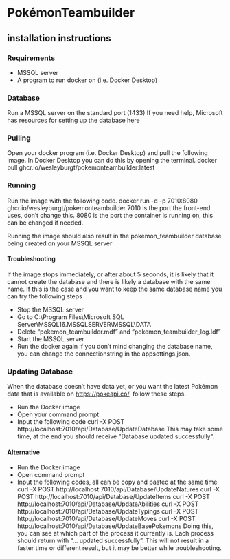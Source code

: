 # PokémonTeambuilder

## installation instructions

### Requirements

-	MSSQL server
-	A program to run docker on (i.e. Docker Desktop)

### Database

Run a MSSQL server on the standard port (1433)
If you need help, Microsoft has resources for setting up the database here

### Pulling

Open your docker program (i.e. Docker Desktop) and pull the following image. In Docker Desktop you can do this by opening the terminal.
docker pull ghcr.io/wesleyburgt/pokemonteambuilder:latest

### Running

Run the image with the following code.
docker run -d -p 7010:8080 ghcr.io/wesleyburgt/pokemonteambuilder
7010 is the port the front-end uses, don’t change this.
8080 is the port the container is running on, this can be changed if needed.

Running the image should also result in the pokemon_teambuilder database being created on your MSSQL server

#### Troubleshooting

If the image stops immediately, or after about 5 seconds, it is likely that it cannot create the database and there is likely a database with the same name. If this is the case and you want to keep the same database name you can try the following steps
-	Stop the MSSQL server
-	Go to C:\Program Files\Microsoft SQL Server\MSSQL16.MSSQLSERVER\MSSQL\DATA
-	Delete “pokemon_teambuilder.mdf” and “pokemon_teambuilder_log.ldf”
-	Start the MSSQL server
-	Run the docker again
If you don’t mind changing the database name, you can change the connectionstring in the appsettings.json.

### Updating Database

When the database doesn’t have data yet, or you want the latest Pokémon data that is available on https://pokeapi.co/, follow these steps.
-	Run the Docker image
-	Open your command prompt
-	Input the following code
curl -X POST http://localhost:7010/api/Database/UpdateDatabase
This may take some time, at the end you should receive "Database updated successfully".

#### Alternative

-	Run the Docker image
-	Open command prompt
-	Input the following codes, all can be copy and pasted at the same time
curl -X POST http://localhost:7010/api/Database/UpdateNatures
curl -X POST http://localhost:7010/api/Database/UpdateItems 
curl -X POST http://localhost:7010/api/Database/UpdateAbilities 
curl -X POST http://localhost:7010/api/Database/UpdateTypings 
curl -X POST http://localhost:7010/api/Database/UpdateMoves
curl -X POST http://localhost:7010/api/Database/UpdateBasePokemons
Doing this, you can see at which part of the process it currently is. Each process should return with “… updated successfully”. This will not result in a faster time or different result, but it may be better while troubleshooting.

